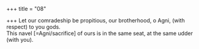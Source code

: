 +++
title = "08"

+++
Let our comradeship be propitious, our brotherhood, o Agni, (with  respect) to you gods.  
This navel [=Agni/sacrifice] of ours is in the same seat, at the same udder  (with you).  